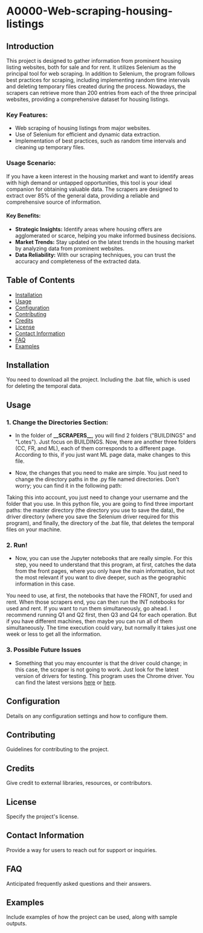 # A0000-Web-scraping-housing-listings

## Introduction
This project is designed to gather information from prominent housing listing websites, both for sale and for rent. It utilizes Selenium as the principal tool for web scraping. In addition to Selenium, the program follows best practices for scraping, including implementing random time intervals and deleting temporary files created during the process.
Nowadays, the scrapers can retrieve more than 200 entries from each of the three principal websites, providing a comprehensive dataset for housing listings.

### Key Features:
- Web scraping of housing listings from major websites.
- Use of Selenium for efficient and dynamic data extraction.
- Implementation of best practices, such as random time intervals and cleaning up temporary files.

### Usage Scenario:
If you have a keen interest in the housing market and want to identify areas with high demand or untapped opportunities, this tool is your ideal companion for obtaining valuable data. The scrapers are designed to extract over 85% of the general data, providing a reliable and comprehensive source of information.

#### Key Benefits:
- **Strategic Insights:** Identify areas where housing offers are agglomerated or scarce, helping you make informed business decisions.
- **Market Trends:** Stay updated on the latest trends in the housing market by analyzing data from prominent websites.
- **Data Reliability:** With our scraping techniques, you can trust the accuracy and completeness of the extracted data.

## Table of Contents
- [Installation](#installation)
- [Usage](#usage)
- [Configuration](#configuration)
- [Contributing](#contributing)
- [Credits](#credits)
- [License](#license)
- [Contact Information](#contact-information)
- [FAQ](#faq)
- [Examples](#examples)

## Installation
You need to download all the project. Including the .bat file, which is used for deleting the temporal data. 

## Usage

### 1. Change the Directories Section:

- In the folder of **\_\_SCRAPERS\_\_**, you will find 2 folders ("BUILDINGS" and "Lotes"). Just focus on BUILDINGS. Now, there are another three folders (CC, FR, and ML), each of them corresponds to a different page. According to this, if you just want ML page data, make changes to this file.

- Now, the changes that you need to make are simple. You just need to change the directory paths in the .py file named directories. Don't worry; you can find it in the following path: 

Taking this into account, you just need to change your username and the folder that you use. In this python file, you are going to find three important paths: the master directory (the directory you use to save the data), the driver directory (where you save the Selenium driver required for this program), and finally, the directory of the .bat file, that deletes the temporal files on your machine.

### 2. Run!

- Now, you can use the Jupyter notebooks that are really simple. For this step, you need to understand that this program, at first, catches the data from the front pages, where you only have the main information, but not the most relevant if you want to dive deeper, such as the geographic information in this case.

You need to use, at first, the notebooks that have the FRONT, for used and rent. When those scrapers end, you can then run the INT notebooks for used and rent. If you want to run them simultaneously, go ahead. I recommend running Q1 and Q2 first, then Q3 and Q4 for each operation. But if you have different machines, then maybe you can run all of them simultaneously. The time execution could vary, but normally it takes just one week or less to get all the information.

### 3. Possible Future Issues

- Something that you may encounter is that the driver could change; in this case, the scraper is not going to work. Just look for the latest version of drivers for testing. This program uses the Chrome driver. You can find the latest versions [here](https://chromedriver.chromium.org/downloads) or [here](https://googlechromelabs.github.io/chrome-for-testing/).


## Configuration
Details on any configuration settings and how to configure them.

## Contributing
Guidelines for contributing to the project.

## Credits
Give credit to external libraries, resources, or contributors.

## License
Specify the project's license.

## Contact Information
Provide a way for users to reach out for support or inquiries.

## FAQ
Anticipated frequently asked questions and their answers.

## Examples
Include examples of how the project can be used, along with sample outputs.
